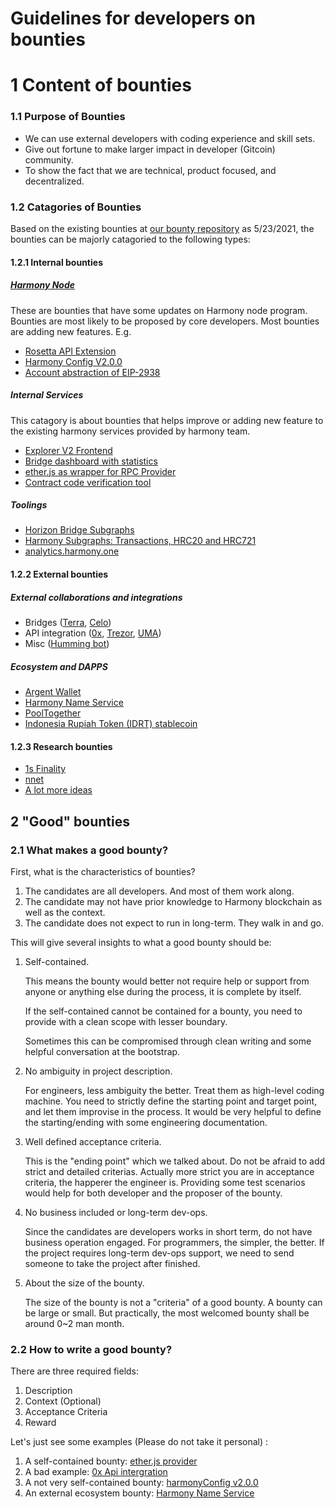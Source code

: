 # Guidelines for developers on bounties

# 1 Content of bounties

### 1.1 Purpose of Bounties

* We can use external developers with coding experience and skill sets.
* Give out fortune to make larger impact in developer (Gitcoin) community.
* To show the fact that we are technical, product focused, and decentralized.

### 1.2 Catagories of Bounties

Based on the existing bounties at [our bounty repository](harmony.one/bounties) as 5/23/2021, the bounties can be majorly catagoried to the following types:

#### 1.2.1 Internal bounties

##### [Harmony Node](https://github.com/harmony-one/harmony)

These are bounties that have some updates on Harmony node program. Bounties are most likely to be proposed by core developers. Most bounties are adding new features. E.g.

* [Rosetta API Extension](https://github.com/harmony-one/bounties/issues/3)
* [Harmony Config V2.0.0](https://github.com/harmony-one/bounties/issues/34)
* [Account abstraction of EIP-2938](https://github.com/harmony-one/bounties/issues/35)

##### Internal Services

This catagory is about bounties that helps improve or adding new feature to the existing harmony services provided by harmony team.

* [Explorer V2 Frontend](https://github.com/harmony-one/bounties/issues/37)
* [Bridge dashboard with statistics](https://github.com/harmony-one/bounties/issues/26)
* [ether.js as wrapper for RPC Provider](https://github.com/harmony-one/bounties/issues/20)
* [Contract code verification tool](https://github.com/harmony-one/bounties/issues/27)

##### Toolings

* [Horizon Bridge Subgraphs](https://github.com/harmony-one/bounties/issues/15)
* [Harmony Subgraphs: Transactions, HRC20 and HRC721](https://github.com/harmony-one/bounties/issues/10)
* [analytics.harmony.one](https://github.com/harmony-one/bounties/issues/39)

#### 1.2.2 External bounties

##### External collaborations and integrations

* Bridges ([Terra](https://github.com/harmony-one/bounties/issues/32), [Celo](https://github.com/harmony-one/bounties/issues/33))
* API integration ([0x](https://github.com/harmony-one/bounties/issues/38), [Trezor](https://github.com/harmony-one/bounties/issues/29), [UMA](https://github.com/harmony-one/bounties/issues/12))
* Misc ([Humming bot](https://github.com/harmony-one/bounties/issues/16))

##### Ecosystem and DAPPS

* [Argent Wallet](https://github.com/harmony-one/bounties/issues/31)
* [Harmony Name Service](https://github.com/harmony-one/bounties/issues/13)
* [PoolTogether](https://github.com/harmony-one/bounties/issues/44)
* [Indonesia Rupiah Token (IDRT) stablecoin](https://github.com/harmony-one/bounties/issues/11)

#### 1.2.3 Research bounties

* [1s Finality](https://github.com/harmony-one/bounties/issues/14)
* [nnet](https://github.com/harmony-one/bounties/issues/25)
* [A lot more ideas](https://docs.google.com/spreadsheets/u/1/d/1J3gMrq52Ho75fpw716Am_5akjVsg6U5brHHSy1z4tDM/edit#gid=527101002)

## 2 "Good" bounties

### 2.1 What makes a good bounty?

First, what is the characteristics of bounties?

1. The candidates are all developers. And most of them work along.
2. The candidate may not have prior knowledge to Harmony blockchain as well as the context.
3. The candidate does not expect to run in long-term. They walk in and go.

This will give several insights to what a good bounty should be:

1. Self-contained.

   This means the bounty would better not require help or support from anyone or anything else during the process, it is complete by itself. 

   If the self-contained cannot be contained for a bounty, you need to provide with a clean scope with lesser boundary.

   Sometimes this can be compromised through clean writing and some helpful conversation at the bootstrap. 

2. No ambiguity in project description.

   For engineers, less ambiguity the better. Treat them as high-level coding machine. You need to strictly define the starting point and target point, and let them improvise in the process. It would be very helpful to define the starting/ending with some engineering documentation.

3. Well defined acceptance criteria.

   This is the "ending point" which we talked about. Do not be afraid to add strict and detailed criterias. Actually more strict you are in acceptance criteria, the happerer the engineer is. Providing some test scenarios would help for both developer and the proposer of the bounty.

4. No business included or long-term dev-ops.

   Since the candidates are developers works in short term, do not have business operation engaged. For programmers, the simpler, the better. If the project requires long-term dev-ops support, we need to send someone to take the project after finished.

6. About the size of the bounty.

   The size of the bounty is not a "criteria" of a good bounty. A bounty can be large or small. But practically, the most welcomed bounty shall be around 0~2 man month.

### 2.2 How to write a good bounty?

There are three required fields:

1. Description
2. Context (Optional)
3. Acceptance Criteria
4. Reward

Let's just see some examples (Please do not take it personal) :

1. A self-contained bounty: [ether.js provider](https://github.com/harmony-one/bounties/issues/20)
2. A bad example: [0x Api intergration](https://github.com/harmony-one/bounties/issues/38)
3. A not very self-contained bounty: [harmonyConfig v2.0.0](https://github.com/harmony-one/bounties/issues/34)
4. An external ecosystem bounty: [Harmony Name Service](https://github.com/harmony-one/bounties/issues/13)
